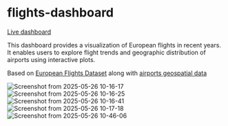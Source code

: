 # flights-dashboard

[Live dashboard](https://adammierzwicki.shinyapps.io/flights-dashboard/)

This dashboard provides a visualization of European flights in recent years. It enables users to explore flight trends and geographic distribution of airports using interactive plots.

Based on [European Flights Dataset](https://www.kaggle.com/datasets/umerhaddii/european-flights-dataset?resource=download) along with [airports geospatial data](https://ourairports.com/data/)

![Screenshot from 2025-05-26 10-16-17](https://github.com/user-attachments/assets/887e495a-8bad-4345-99a5-86768eb41202)
![Screenshot from 2025-05-26 10-16-25](https://github.com/user-attachments/assets/f0284092-6c39-412f-8426-747582bf841d)
![Screenshot from 2025-05-26 10-16-41](https://github.com/user-attachments/assets/1d223231-42fb-4f6c-920b-91cd999c2f22)
![Screenshot from 2025-05-26 10-17-18](https://github.com/user-attachments/assets/29c6bbd6-d3f3-4b8b-9ac9-edbe84f5afc0)
![Screenshot from 2025-05-26 10-46-06](https://github.com/user-attachments/assets/f3b80e5c-0f7c-4b29-955c-1993146973d3)

